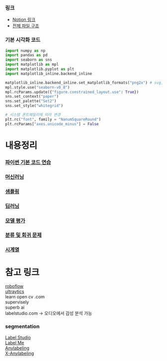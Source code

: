 ### 링크
- [Notion 링크](https://royal-offer-53a.notion.site/KDT-2024-05-2024-09-10bf678f80468069b4e1e2f0a631131a?pvs=4)
- [전체 파일 구조](mds/file_hirachy.md)

### 기본 시각화 코드
```py
import numpy as np
import pandas as pd
import seaborn as sns
import matplotlib as mpl
import matplotlib.pyplot as plt
import matplotlib_inline.backend_inline

matplotlib_inline.backend_inline.set_matplotlib_formats("png2x") # svg, retina, png2x ...
mpl.style.use("seaborn-v0_8")
mpl.rcParams.update({"figure.constrained_layout.use": True})
sns.set_context("paper") 
sns.set_palette("Set2") 
sns.set_style("whitegrid") 

# 시스템 폰트패밀리에 따라 변경
plt.rc("font", family = "NanumSquareRound")
plt.rcParams["axes.unicode_minus"] = False
```
# 내용정리

### [파이썬 기본 코드 연습](mds/1_python_basic_codes.md)
### [머신러닝](mds/01_ml.md)
### [샘플링](mds/02_sampling.md)
### [딥러닝](mds/03_dl.md)
### [모델 평가](mds/04_metrics.md)
### [분류 및 회귀 문제](mds/05_diversity.mds)
### [시계열](mds/06_time_series.md)

# 참고 링크
[roboflow](https://roboflow.com/) <br>
[ultraytics](https://docs.ultralytics.com/integrations/roboflow/) <br>
learn open cv .com <br>
supervisely <br>
superb ai <br>
labelstudio.com -> 오디오에서 감성 분석 가능 <br>

### segmentation
[Label Studio](https://labelstud.io/guide/) <br>
[Label Me](https://github.com/labelmeai/labelme) <br>
[Anylabeling](https://github.com/vietanhdev/anylabeling) <br>
[X-Anylabeling](https://github.com/CVHub520/X-AnyLabeling) <br>